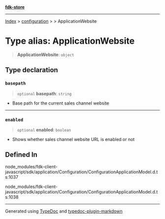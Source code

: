 [**fdk-store**](../../../README.md)
***

[Index](../../../API.md) > [configuration](../../README.md) > [<internal>](../README.md) > ApplicationWebsite

# Type alias: ApplicationWebsite

> **ApplicationWebsite**: `object`

## Type declaration

### `basepath`

> `optional` **basepath**: `string`

- Base path for the current sales channel website

***

### `enabled`

> `optional` **enabled**: `boolean`

- Shows whether sales channel website URL is
enabled or not

## Defined In

node\_modules/fdk-client-javascript/sdk/application/Configuration/ConfigurationApplicationModel.d.ts:1037

node\_modules/fdk-client-javascript/sdk/application/Configuration/ConfigurationApplicationModel.d.ts:1038

***
Generated using [TypeDoc](https://typedoc.org/) and [typedoc-plugin-markdown](https://www.npmjs.com/package/typedoc-plugin-markdown)
